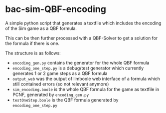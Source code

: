 # bac-sim-QBF-encoding
A simple python script that generates a textfile which includes the encoding of the Sim game as a QBF formula.

This can be then further processed with a QBF-Solver to get a solution for the formula if there is one.

The structure is as follows:
* ``encoding_gen.py`` contains the generator for the whole QBF formula
* ``encoding_one_step.py`` is a debug/test generator which currently generates 1 or 2 game steps as a QBF formula
* ``output_web`` was the output of limboole web interface of a formula which still contained errors (so not relevant anymore)
* ``sim_encoding.boole`` is the whole QBF formula for the game as textfile in PCNF, generated by ``encoding_gen.py``
* ``testOneStep.boole`` is the QBF formula generated by ``encoding_one_step.py``
